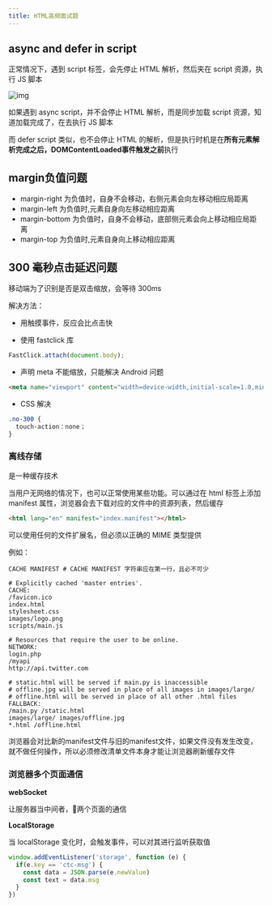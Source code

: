 ```yaml
---
title: HTML高频面试题
---
```


## async and defer in script

正常情况下，遇到 script 标签，会先停止 HTML 解析，然后夹在 script 资源，执行 JS 脚本

![img](https://p3-juejin.byteimg.com/tos-cn-i-k3u1fbpfcp/b0a8a139519f46dfa2d1992c58eb5397~tplv-k3u1fbpfcp-zoom-in-crop-mark:3024:0:0:0.awebp)

如果遇到 async script，并不会停止 HTML 解析，而是同步加载 script 资源，知道加载完成了，在去执行 JS 脚本

而 defer script 类似，也不会停止 HTML 的解析，但是执行时机是在**所有元素解析完成之后，DOMContentLoaded事件触发之前**执行

## margin负值问题

* margin-right 为负值时，自身不会移动，右侧元素会向左移动相应局距离
* margin-left 为负值时,元素自身向左移动相应距离
* margin-bottom 为负值时，自身不会移动，底部侧元素会向上移动相应局距离
* margin-top 为负值时,元素自身向上移动相应距离

## 300 毫秒点击延迟问题

移动端为了识别是否是双击缩放，会等待 300ms

解决方法：

* 用触摸事件，反应会比点击快

* 使用 fastclick 库

```js
FastClick.attach(document.body);
```

* 声明 meta 不能缩放，只能解决 Android 问题

```html
<meta name="viewport" content="width=device-width,initial-scale=1.0,minimum-scale=1.0,maximum-scale=1.0,user-scalable=no" />
```

* CSS 解决

```css
.no-300 {
  touch-action：none；
}
```

### 离线存储

是一种缓存技术

当用户无网络的情况下，也可以正常使用某些功能。可以通过在 html 标签上添加 manifest 属性，浏览器会去下载对应的文件中的资源列表，然后缓存

```html
<html lang="en" manifest="index.manifest"></html>
```

可以使用任何的文件扩展名，但必须以正确的 MIME 类型提供

例如：

```shell
CACHE MANIFEST # CACHE MANIFEST 字符串应在第一行，且必不可少

# Explicitly cached 'master entries'.
CACHE:
/favicon.ico
index.html
stylesheet.css
images/logo.png
scripts/main.js

# Resources that require the user to be online.
NETWORK:
login.php
/myapi
http://api.twitter.com

# static.html will be served if main.py is inaccessible
# offline.jpg will be served in place of all images in images/large/
# offline.html will be served in place of all other .html files
FALLBACK:
/main.py /static.html
images/large/ images/offline.jpg
*.html /offline.html
```

浏览器会对比新的manifest文件与旧的manifest文件，如果文件没有发生改变，就不做任何操作，所以必须修改清单文件本身才能让浏览器刷新缓存文件

### 浏览器多个页面通信

**webSocket**

让服务器当中间者，🔗两个页面的通信

**LocalStorage**

当 localStorage 变化时，会触发事件，可以对其进行监听获取值

```ts
window.addEventListener('storage', function (e) {
  if(e.key == 'ctc-msg') {
    const data = JSON.parse(e.newValue)
    const text = data.msg
  }
})
```
